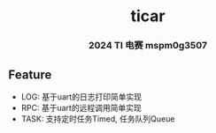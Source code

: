 <div align="center">
  <h1 align="center">ticar</h1>
  <h3 align="center">2024 TI 电赛 mspm0g3507</h2>
</div>

## Feature

- LOG: 基于uart的日志打印简单实现
- RPC: 基于uart的远程调用简单实现
- TASK: 支持定时任务Timed, 任务队列Queue
